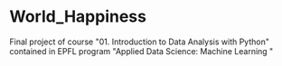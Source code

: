 # World_Happiness
Final project of course "01. Introduction to Data Analysis with Python" contained in EPFL program "Applied Data Science: Machine Learning "  
